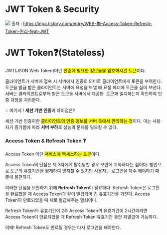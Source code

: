 # JWT Token & Security


![](https://i.imgur.com/fsk0NnK.png)
출처 : https://inpa.tistory.com/entry/WEB-📚-Access-Token-Refresh-Token-원리-feat-JWT

# JWT Token❓(Stateless)

JWT(JSON Web Token)이란 <mark>인증에 필요한 정보들을 암호화시킨 토큰</mark>이다.

클라이언트가 서버에 접속 시 서버에서 인증의 의미로 클라이언트에게 토큰을 부여한다.
토큰을 발급 받은 클라이언트는 서버에 요청을 보낼 때 요청 헤더에 토큰을 심어 보낸다.
서버는 클라이언트로부터 받은 토큰을 서버에서 제공한  토큰과 일치하는지 확인하여 인증 과정을 처리한다.

💡 여기서 ! **세션 기반 인증**과 차이점은?

세션 기반 인증이란 <mark>클라이언트의 인증 정보를 서버 측에서 관리하는 것</mark>이다.
이는 사용자가 증가함에 따라 **서버 부하**로 성능의 문제를 일으킬 수 있다.

### Access Token & Refresh Token ❓

Access Token 이란 <mark>서비스에 액세스하는 토큰</mark>이다.

Access Token의 단점은 제 3자에게 탈취당할 경우 보안에 취약하다는 점이다.
방안으로 토큰의 유효기간을 짧게하여 방지할 수 있지만 사용자는 로그인을 자주 해야하기 때문에 불편하다.

이러한 단점을 보안하기 위해 **Refresh Token**이 필요하다.
Refresh Token은 로그인을 완료했을 때 Access Token과 같이 발급되어 긴 유효기간을 가진다.
Access Token이 만료되었을 때 새로 발급해주는 열쇠이다.

Refresh Token의 유효기간이 2주 Access Token의 유효기간이 2시간이라면
Access Token이 만료되었을 때 Refresh Token 유효기간 동안 재발급이 가능하다.

이때! Refresh Token도 만료될 경우는 다시 로그인을 해야한다.


